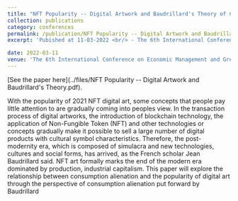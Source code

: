 ```yaml
---
title: "NFT Popularity -- Digital Artwork and Baudrillard's Theory of Consumption Alienation"
collection: publications
category: conferences
permalink: /publication/NFT Popularity -- Digital Artwork and Baudrillard's Theory of Consumption Alienation
excerpt: 'Pubished at 11-03-2022 <br/> - The 6th International Conference on Economic Management and Green Development (ICEMGD 2022) - <br/> - The research content is about NFTs and the phenomenon of consumption alienation, which is my contemplation on political philosophy concepts such as consumption alienation. The paper was published with me as the sole author.'

date: 2022-03-11
venue: 'The 6th International Conference on Economic Management and Green Development (ICEMGD 2022)'
---
```


[See the paper here](../files/NFT Popularity -- Digital Artwork and Baudrillard's Theory.pdf).

With the popularity of 2021 NFT digital art, some concepts that people pay little attention to are gradually coming into peoples view. In the transaction process of digital artworks, the introduction of blockchain technology, the application of Non-Fungible Token (NFT) and other technologies or concepts gradually make it possible to sell a large number of digital products with cultural symbol characteristics. Therefore, the post-modernity era, which is composed of simulacra and new technologies, cultures and social forms, has arrived, as the French scholar Jean Baudrillard said. NFT art formally marks the end of the modern era dominated by production, industrial capitalism. This paper will explore the relationship between consumption alienation and the popularity of digital art through the perspective of consumption alienation put forward by Baudrillard